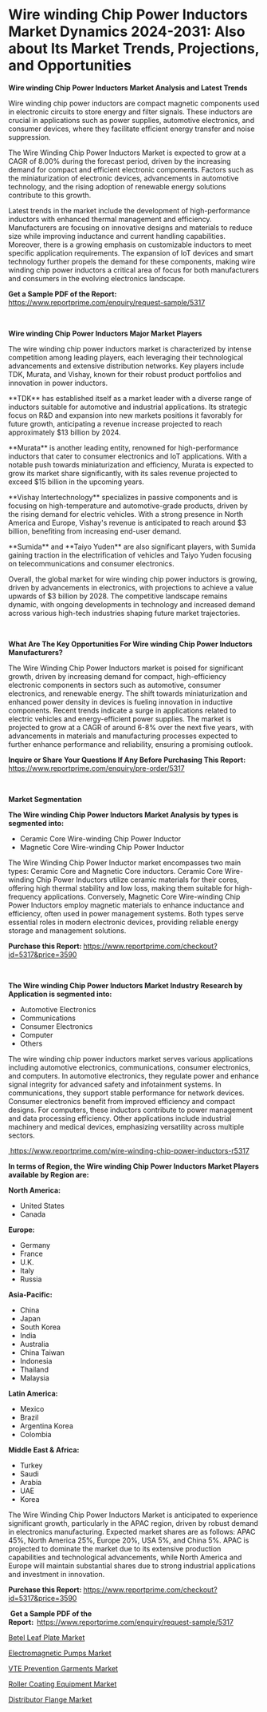<p><h1>Wire winding Chip Power Inductors Market Dynamics 2024-2031: Also about Its Market Trends, Projections, and Opportunities</h1></p><p><strong>Wire winding Chip Power Inductors Market Analysis and Latest Trends</strong></p>
<p><p>Wire winding chip power inductors are compact magnetic components used in electronic circuits to store energy and filter signals. These inductors are crucial in applications such as power supplies, automotive electronics, and consumer devices, where they facilitate efficient energy transfer and noise suppression.</p><p>The Wire Winding Chip Power Inductors Market is expected to grow at a CAGR of 8.00% during the forecast period, driven by the increasing demand for compact and efficient electronic components. Factors such as the miniaturization of electronic devices, advancements in automotive technology, and the rising adoption of renewable energy solutions contribute to this growth. </p><p>Latest trends in the market include the development of high-performance inductors with enhanced thermal management and efficiency. Manufacturers are focusing on innovative designs and materials to reduce size while improving inductance and current handling capabilities. Moreover, there is a growing emphasis on customizable inductors to meet specific application requirements. The expansion of IoT devices and smart technology further propels the demand for these components, making wire winding chip power inductors a critical area of focus for both manufacturers and consumers in the evolving electronics landscape.</p></p>
<p><strong>Get a Sample PDF of the Report:&nbsp;</strong> <a href="https://www.reportprime.com/enquiry/request-sample/5317">https://www.reportprime.com/enquiry/request-sample/5317</a></p>
<p>&nbsp;</p>
<p><strong>Wire winding Chip Power Inductors Major Market Players</strong></p>
<p><p>The wire winding chip power inductors market is characterized by intense competition among leading players, each leveraging their technological advancements and extensive distribution networks. Key players include TDK, Murata, and Vishay, known for their robust product portfolios and innovation in power inductors.</p><p>**TDK** has established itself as a market leader with a diverse range of inductors suitable for automotive and industrial applications. Its strategic focus on R&D and expansion into new markets positions it favorably for future growth, anticipating a revenue increase projected to reach approximately $13 billion by 2024.</p><p>**Murata** is another leading entity, renowned for high-performance inductors that cater to consumer electronics and IoT applications. With a notable push towards miniaturization and efficiency, Murata is expected to grow its market share significantly, with its sales revenue projected to exceed $15 billion in the upcoming years.</p><p>**Vishay Intertechnology** specializes in passive components and is focusing on high-temperature and automotive-grade products, driven by the rising demand for electric vehicles. With a strong presence in North America and Europe, Vishay's revenue is anticipated to reach around $3 billion, benefiting from increasing end-user demand.</p><p>**Sumida** and **Taiyo Yuden** are also significant players, with Sumida gaining traction in the electrification of vehicles and Taiyo Yuden focusing on telecommunications and consumer electronics.</p><p>Overall, the global market for wire winding chip power inductors is growing, driven by advancements in electronics, with projections to achieve a value upwards of $3 billion by 2028. The competitive landscape remains dynamic, with ongoing developments in technology and increased demand across various high-tech industries shaping future market trajectories.</p></p>
<p>&nbsp;</p>
<p><strong>What Are The Key Opportunities For Wire winding Chip Power Inductors Manufacturers?</strong></p>
<p><p>The Wire Winding Chip Power Inductors market is poised for significant growth, driven by increasing demand for compact, high-efficiency electronic components in sectors such as automotive, consumer electronics, and renewable energy. The shift towards miniaturization and enhanced power density in devices is fueling innovation in inductive components. Recent trends indicate a surge in applications related to electric vehicles and energy-efficient power supplies. The market is projected to grow at a CAGR of around 6-8% over the next five years, with advancements in materials and manufacturing processes expected to further enhance performance and reliability, ensuring a promising outlook.</p></p>
<p><strong>Inquire or Share Your Questions If Any Before Purchasing This Report:</strong> <a href="https://www.reportprime.com/enquiry/pre-order/5317">https://www.reportprime.com/enquiry/pre-order/5317</a></p>
<p>&nbsp;</p>
<p><strong>Market Segmentation</strong></p>
<p><strong>The Wire winding Chip Power Inductors Market Analysis by types is segmented into:</strong></p>
<p><ul><li>Ceramic Core Wire-winding Chip Power Inductor</li><li>Magnetic Core Wire-winding Chip Power Inductor</li></ul></p>
<p><p>The Wire Winding Chip Power Inductor market encompasses two main types: Ceramic Core and Magnetic Core inductors. Ceramic Core Wire-winding Chip Power Inductors utilize ceramic materials for their cores, offering high thermal stability and low loss, making them suitable for high-frequency applications. Conversely, Magnetic Core Wire-winding Chip Power Inductors employ magnetic materials to enhance inductance and efficiency, often used in power management systems. Both types serve essential roles in modern electronic devices, providing reliable energy storage and management solutions.</p></p>
<p><strong>Purchase this Report:&nbsp;</strong><a href="https://www.reportprime.com/checkout?id=5317&price=3590">https://www.reportprime.com/checkout?id=5317&price=3590</a></p>
<p>&nbsp;</p>
<p><strong>The Wire winding Chip Power Inductors Market Industry Research by Application is segmented into:</strong></p>
<p><ul><li>Automotive Electronics</li><li>Communications</li><li>Consumer Electronics</li><li>Computer</li><li>Others</li></ul></p>
<p><p>The wire winding chip power inductors market serves various applications including automotive electronics, communications, consumer electronics, and computers. In automotive electronics, they regulate power and enhance signal integrity for advanced safety and infotainment systems. In communications, they support stable performance for network devices. Consumer electronics benefit from improved efficiency and compact designs. For computers, these inductors contribute to power management and data processing efficiency. Other applications include industrial machinery and medical devices, emphasizing versatility across multiple sectors.</p></p>
<p><a href="https://www.reportprime.com/wire-winding-chip-power-inductors-r5317">&nbsp;https://www.reportprime.com/wire-winding-chip-power-inductors-r5317</a></p>
<p><strong>In terms of Region, the Wire winding Chip Power Inductors Market Players available by Region are:</strong></p>
<p>
    <p> <strong> North America: </strong>
        <ul>
            <li>United States</li>
            <li>Canada</li>
        </ul>
        </p> 
    <p> <strong> Europe: </strong>
        <ul>
            <li>Germany</li>
            <li>France</li>
            <li>U.K.</li>
            <li>Italy</li>
            <li>Russia</li>
        </ul>
        </p> 
    <p> <strong> Asia-Pacific: </strong>
        <ul>
            <li>China</li>
            <li>Japan</li>
            <li>South Korea</li>
            <li>India</li>
            <li>Australia</li>
            <li>China Taiwan</li>
            <li>Indonesia</li>
            <li>Thailand</li>
            <li>Malaysia</li>
        </ul>
        </p> 
    <p> <strong> Latin America: </strong>
        <ul>
            <li>Mexico</li>
            <li>Brazil</li>
            <li>Argentina Korea</li>
            <li>Colombia</li>
        </ul>
        </p> 
    <p> <strong> Middle East & Africa: </strong>
        <ul>
            <li>Turkey</li>
            <li>Saudi</li>
            <li>Arabia</li>
            <li>UAE</li>
            <li>Korea</li>
        </ul>
    </p>
    </p>
<p><p>The Wire Winding Chip Power Inductors Market is anticipated to experience significant growth, particularly in the APAC region, driven by robust demand in electronics manufacturing. Expected market shares are as follows: APAC 45%, North America 25%, Europe 20%, USA 5%, and China 5%. APAC is projected to dominate the market due to its extensive production capabilities and technological advancements, while North America and Europe will maintain substantial shares due to strong industrial applications and investment in innovation.</p></p>
<p><strong>Purchase this Report: </strong><a href="https://www.reportprime.com/checkout?id=5317&price=3590">https://www.reportprime.com/checkout?id=5317&price=3590</a></p>
<p>&nbsp;<strong>Get a Sample PDF of the Report:&nbsp;&nbsp;</strong><a href="https://www.reportprime.com/enquiry/request-sample/5317">https://www.reportprime.com/enquiry/request-sample/5317</a></p>
<p><strong></strong></p>
<p><p><a href="https://www.linkedin.com/pulse/future-insights-betel-leaf-plate-market-trends-regional-analysis-ofxuc?trackingId=5E1F7MbFTHyclvKqe0OXxg%3D%3D">Betel Leaf Plate Market</a></p><p><a href="https://issuu.com/reportprime-2/docs/electromagnetic-pumps-market-size-2_42c15bfaa81259">Electromagnetic Pumps Market</a></p><p><a href="https://issuu.com/reportprime-2/docs/vte-prevention-garments-market-size_5134a7583c0cdb">VTE Prevention Garments Market</a></p><p><a href="https://www.linkedin.com/pulse/what-driving-global-roller-coating-equipment-market-dive-trends-g5epc?trackingId=ahAi4TIsT7qDy6JwnFdclQ%3D%3D">Roller Coating Equipment Market</a></p><p><a href="https://www.linkedin.com/pulse/distributor-flange-market-share-new-trends-analysis-its-type-application-yvqnc?trackingId=bnyv4SF5SWCNRZN4nk9XCQ%3D%3D">Distributor Flange Market</a></p></p>